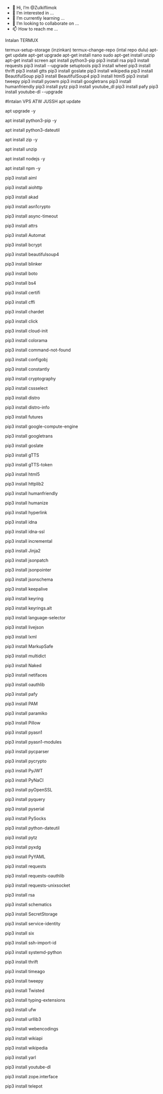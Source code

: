 - 👋 Hi, I’m @Zulkiflimok
- 👀 I’m interested in ...
- 🌱 I’m currently learning ...
- 💞️ I’m looking to collaborate on ...
- 📫 How to reach me ...

<!---
Zulkiflimok/Zulkiflimok is a ✨ special ✨ repository because its `README.md` (this file) appears on your GitHub profile.
You can click the Preview link to take a look at your changes.
--->


Intalan TERMUX

termux-setup-storage (inzinkan)
termux-change-repo (intal repo dulu)
apt-get update
apt-get upgrade
apt-get install nano
sudo apt-get install unzip
apt-get install screen
apt install python3-pip
pip3 install rsa
pip3 install requests
pip3 install --upgrade setuptools
pip3 install wheel
pip3 install thrift
pip3 install gtts
pip3 install goslate 
pip3 install wikipedia 
pip3 install BeautifulSoup
pip3 install BeautifulSoup4
pip3 install html5
pip3 install tweepy
pip3 install pyowm
pip3 install googletrans
pip3 install humanfriendly
pip3 install pytz
pip3 install youtube_dl
pip3 install pafy
pip3 install youtube-dl --upgrade



#Intalan VPS ATW JUSSH
apt update

apt upgrade -y

apt install python3-pip -y

apt install python3-dateutil

apt install zip -y

apt install unzip

apt install nodejs -y

apt install npm -y

pip3 install aiml

pip3 install aiohttp

pip3 install akad

pip3 install asn1crypto

pip3 install async-timeout

pip3 install attrs

pip3 install Automat

pip3 install bcrypt

pip3 install beautifulsoup4

pip3 install blinker

pip3 install boto

pip3 install bs4

pip3 install certifi

pip3 install cffi

pip3 install chardet

pip3 install click

pip3 install cloud-init

pip3 install colorama

pip3 install command-not-found

pip3 install configobj

pip3 install constantly

pip3 install cryptography

pip3 install cssselect

pip3 install distro

pip3 install distro-info

pip3 install futures

pip3 install google-compute-engine

pip3 install googletrans

pip3 install goslate

pip3 install gTTS

pip3 install gTTS-token

pip3 install html5

pip3 install httplib2

pip3 install humanfriendly

pip3 install humanize

pip3 install hyperlink

pip3 install idna

pip3 install idna-ssl

pip3 install incremental

pip3 install Jinja2

pip3 install jsonpatch

pip3 install jsonpointer

pip3 install jsonschema

pip3 install keepalive

pip3 install keyring

pip3 install keyrings.alt

pip3 install language-selector

pip3 install livejson

pip3 install lxml

pip3 install MarkupSafe

pip3 install multidict

pip3 install Naked

pip3 install netifaces

pip3 install oauthlib

pip3 install pafy

pip3 install PAM

pip3 install paramiko

pip3 install Pillow

pip3 install pyasn1

pip3 install pyasn1-modules

pip3 install pycparser

pip3 install pycrypto

pip3 install PyJWT

pip3 install PyNaCl

pip3 install pyOpenSSL

pip3 install pyquery

pip3 install pyserial

pip3 install PySocks

pip3 install python-dateutil

pip3 install pytz

pip3 install pyxdg

pip3 install PyYAML

pip3 install requests

pip3 install requests-oauthlib

pip3 install requests-unixsocket

pip3 install rsa

pip3 install schematics

pip3 install SecretStorage

pip3 install service-identity

pip3 install six

pip3 install ssh-import-id

pip3 install systemd-python

pip3 install thrift

pip3 install timeago

pip3 install tweepy

pip3 install Twisted

pip3 install typing-extensions

pip3 install ufw

pip3 install urllib3

pip3 install webencodings

pip3 install wikiapi

pip3 install wikipedia

pip3 install yarl

pip3 install youtube-dl

pip3 install zope.interface

pip3 install telepot



